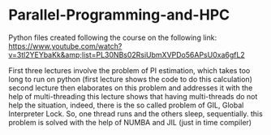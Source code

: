 # Parallel-Programming-and-HPC
Python files created following the course on the following link: https://www.youtube.com/watch?v=3tl2YEYbaKk&amp;list=PL30NBs02RsiUbmXVPDo56APsU0xa6gfL2

First three lectures involve the problem of PI estimation, which takes too long to run on python (first lecture shows the code to do this calculation)
second lecture then elaborates on this problem and addresses it with the help of multi-threading
this lecture shows that having multi-threads do not help the situation, indeed, there is the so called problem of GIL, Global Interpreter Lock.
So, one thread runs and the others sleep, sequentially. this problem is solved with the help of NUMBA and JIL (just in time compiler)
